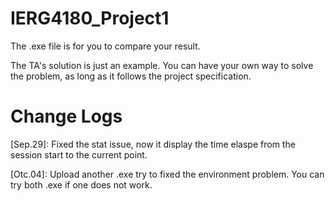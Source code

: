 # IERG4180_Project1

The .exe file is for you to compare your result. 

The TA's solution is just an example. You can have your own way to solve the problem, as long as it follows the project specification. 

# Change Logs

[Sep.29]: Fixed the stat issue, now it display the time elaspe from the session start to the current point.  

[Otc.04]: Upload another .exe try to fixed the environment problem. You can try both .exe if one does not work. 
